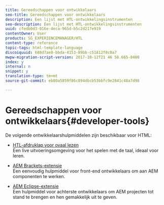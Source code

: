 ```yaml
---
title: Gereedschappen voor ontwikkelaars
seo-title: Gereedschappen voor ontwikkelaars
description: Een lijst met HTL-ontwikkelingsinstrumenten
seo-description: Een lijst met HTL-ontwikkelingsinstrumenten
uuid: cfedb0d3-016e-4eca-965d-b5c2d217e919
contentOwner: User
products: SG_EXPERIENCEMANAGER/HTL
content-type: reference
topic-tags: html-template-language
discoiquuid: 688d7ae8-bbda-4153-89bb-c51812f0c0a7
mwpw-migration-script-version: 2017-10-12T21 46 58.665-0400
index: y
internal: n
snippet: y
translation-type: tm+mt
source-git-commit: eb80a5859f86c894dbcb53bbfc9e2841c48a7d98

---
```



# Gereedschappen voor ontwikkelaars{#developer-tools}

De volgende ontwikkelaarshulpmiddelen zijn beschikbaar voor HTML:

* [HTL-afdruklap voor ovaal lezen](https://github.com/Adobe-Marketing-Cloud/aem-htl-repl)\
   Een live uitvoeringsomgeving voor het spelen met de taal, ideaal voor leren.

* [AEM Brackets-extensie](https://helpx.adobe.com/experience-manager/6-4/sites/developing/using/aem-brackets.html)\
   Een eenvoudig hulpmiddel voor front-end ontwikkelaars om aan AEM componenten te werken.

* [AEM Eclipse-extensie](https://helpx.adobe.com/experience-manager/6-4/sites/developing/using/aem-eclipse.html)\
   Een hulpmiddel voor achterste ontwikkelaars om AEM projecten tot stand te brengen en hen gemakkelijk uit te geven.

